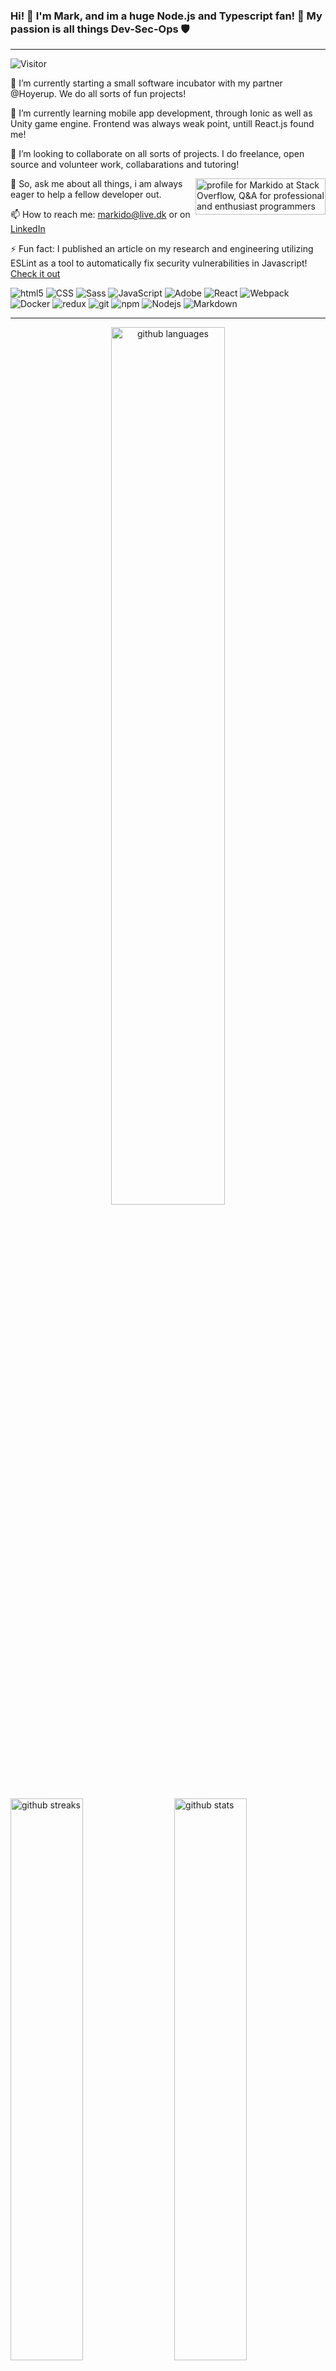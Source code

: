 ### Hi! 👋 I'm Mark, and im a huge Node.js and Typescript fan! 🎈 My passion is all things Dev-Sec-Ops 🛡️
--- 
![Visitor](https://visitor-badge.laobi.icu/badge?page_id=MarkKragerup.repoName)

🔭 I’m currently starting a small software incubator with my partner @Hoyerup. We do all sorts of fun projects!

🌱 I’m currently learning mobile app development, through Ionic as well as Unity game engine. Frontend was always weak point, untill React.js found me!

👯 I’m looking to collaborate on all sorts of projects. I do freelance, open source and volunteer work, collabarations and tutoring!

<a href="https://stackoverflow.com/users/6717243/markido"><img src="https://stackoverflow.com/users/flair/6717243.png" align="right" width="208" height="58" alt="profile for Markido at Stack Overflow, Q&amp;A for professional and enthusiast programmers" title="profile for Markido at Stack Overflow, Q&amp;A for professional and enthusiast programmers"></a>

💬 So, ask me about all things, i am always eager to help a fellow developer out.

📫 How to reach me: markido@live.dk or on [LinkedIn](https://www.linkedin.com/in/mark-kragerup-a112b6140/)

⚡ Fun fact: I published an article on my research and engineering utilizing ESLint as a tool to automatically fix security vulnerabilities in Javascript! [Check it out](https://link.springer.com/chapter/10.1007/978-3-030-65745-1_13)

<p>
  <img alt="html5" src="https://img.shields.io/badge/-HTML5-E34F26?style=flat-square&logo=html5&logoColor=white" />
  <img alt="CSS" src="https://img.shields.io/badge/CSS%20-%231572B6.svg?style=flat-square&logo=css3&logoColor=white" />
  <img alt="Sass" src="https://img.shields.io/badge/-Sass-CC6699?style=flat-square&logo=sass&logoColor=white" />
  <img alt="JavaScript" src="https://img.shields.io/badge/JavaScript%20-%23F7DF1E.svg?style=flat-square&logo=javascript&logoColor=black" />
  <img alt="Adobe" src="https://img.shields.io/badge/Adobe%20-%23FF0000.svg?style=flat-square&logo=adobe&logoColor=white">
  <img alt="React" src="https://img.shields.io/badge/-React-45b8d8?style=flat-square&logo=react&logoColor=white" />
  <img alt="Webpack" src="https://img.shields.io/badge/-Webpack-8DD6F9?style=flat-square&logo=webpack&logoColor=white" /> 
  <img alt="Docker" src="https://img.shields.io/badge/-Docker-46a2f1?style=flat-square&logo=docker&logoColor=white" />
  <img alt="redux" src="https://img.shields.io/badge/-Redux-764ABC?style=flat-square&logo=redux&logoColor=white" />
  <img alt="git" src="https://img.shields.io/badge/-Git-F05032?style=flat-square&logo=git&logoColor=white" />
  <img alt="npm" src="https://img.shields.io/badge/-NPM-CB3837?style=flat-square&logo=npm&logoColor=white" />
  <img alt="Nodejs" src="https://img.shields.io/badge/-Nodejs-43853d?style=flat-square&logo=Node.js&logoColor=white" />
  <img alt="Markdown" src="https://img.shields.io/badge/Markdown-%23000000.svg?style=flat-square&logo=markdown&logoColor=white" />
</p>

---

<p align="center">
<img src="https://github-readme-stats.vercel.app/api/top-langs/?username=MarkKragerup&layout=compact&theme=calm" alt="github languages" width="60%" />
</p>

<div>
  
<img src="https://github-readme-streak-stats.herokuapp.com/?user=MarkKragerup&theme=calm" alt="github streaks" width="48%">
  
<img src="https://github-readme-stats.vercel.app/api?username=MarkKragerup&show_icons=true&theme=calm" alt="github stats" width="48%" align="right"/>

</div>

### Coming soon
- [ ] Link to blog
- [ ] Link to Org profile
- [ ] Link to website
- [ ] Link to Mathias Github
